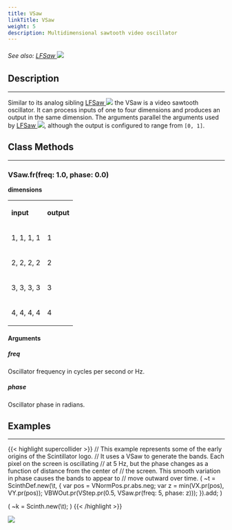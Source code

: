 ```yaml
---
title: VSaw
linkTitle: VSaw
weight: 5
description: Multidimensional sawtooth video oscillator
---
```

<!-- generated file, please edit the original .schelp file(in the Scintillator repository) and then run schelpToMarkDown.scdscript to regenerate. -->
###### See also: <a href="https://doc.sccode.org/Classes/LFSaw.html">LFSaw <img src="/images/external-link.svg" class="one-liner"></a> 



## Description
---



Similar to its analog sibling <a href="https://doc.sccode.org/Classes/LFSaw.html">LFSaw <img src="/images/external-link.svg" class="one-liner"></a> the VSaw is a video sawtooth oscillator. It can process inputs of one to four dimensions and produces an output in the same dimension. The arguments parallel the arguments used by <a href="https://doc.sccode.org/Classes/LFSaw.html">LFSaw <img src="/images/external-link.svg" class="one-liner"></a>, although the output is configured to range from <code>[0, 1]</code>.



## Class Methods
---



### VSaw.fr(freq: 1.0, phase: 0.0)



<strong>dimensions</strong>


<table>
<tr><td>

<strong>input</strong>

</td><td>

<strong>output</strong>

</td></tr>
<tr><td>

1, 1, 1, 1

</td><td>

1

</td></tr>
<tr><td>

2, 2, 2, 2

</td><td>

2

</td></tr>
<tr><td>

3, 3, 3, 3

</td><td>

3

</td></tr>
<tr><td>

4, 4, 4, 4

</td><td>

4

</td></tr>

</table>


#### Arguments

##### freq



Oscillator frequency in cycles per second or Hz.



##### phase



Oscillator phase in radians.





## Examples
---



{{< highlight supercollider >}}
// This example represents some of the early origins of the Scintillator logo.
// It uses a VSaw to generate the bands. Each pixel on the screen is oscillating
// at 5 Hz, but the phase changes as a function of distance from the center of
// the screen. This smooth variation in phase causes the bands to appear to
// move outward over time.
(
~t = ScinthDef.new(\t, {
    var pos = VNormPos.pr.abs.neg;
    var z = min(VX.pr(pos), VY.pr(pos));
    VBWOut.pr(VStep.pr(0.5, VSaw.pr(freq: 5, phase: z)));
}).add;
)

(
~k = Scinth.new(\t);
)
{{< /highlight >}}

<img src="/images/schelp/VSaw.png" />